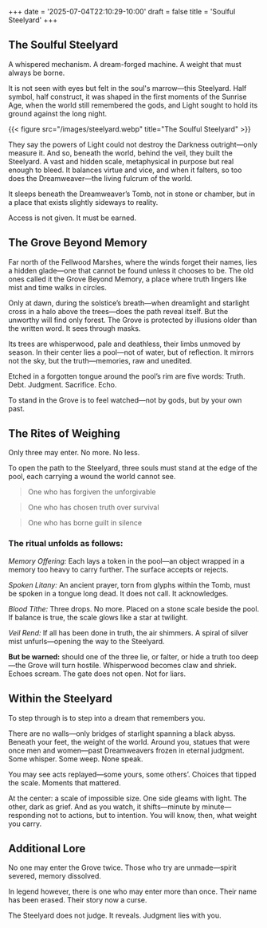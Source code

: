 +++
date = '2025-07-04T22:10:29-10:00'
draft = false
title = 'Soulful Steelyard'
+++

## The Soulful Steelyard

A whispered mechanism. A dream-forged machine. A weight that must always be borne.

It is not seen with eyes but felt in the soul's marrow—this Steelyard. Half symbol, half construct, it was shaped in the first moments of the Sunrise Age, when the world still remembered the gods, and Light sought to hold its ground against the long night.

{{< figure src="/images/steelyard.webp" title="The Soulful Steelyard" >}}

They say the powers of Light could not destroy the Darkness outright—only measure it. And so, beneath the world, behind the veil, they built the Steelyard. A vast and hidden scale, metaphysical in purpose but real enough to bleed. It balances virtue and vice, and when it falters, so too does the Dreamweaver—the living fulcrum of the world.

It sleeps beneath the Dreamweaver’s Tomb, not in stone or chamber, but in a place that exists slightly sideways to reality.

Access is not given. It must be earned.

## The Grove Beyond Memory

Far north of the Fellwood Marshes, where the winds forget their names, lies a hidden glade—one that cannot be found unless it chooses to be. The old ones called it the Grove Beyond Memory, a place where truth lingers like mist and time walks in circles.

Only at dawn, during the solstice’s breath—when dreamlight and starlight cross in a halo above the trees—does the path reveal itself. But the unworthy will find only forest. The Grove is protected by illusions older than the written word. It sees through masks.

Its trees are whisperwood, pale and deathless, their limbs unmoved by season. In their center lies a pool—not of water, but of reflection. It mirrors not the sky, but the truth—memories, raw and unedited.

Etched in a forgotten tongue around the pool’s rim are five words: Truth. Debt. Judgment. Sacrifice. Echo.

To stand in the Grove is to feel watched—not by gods, but by your own past.

## The Rites of Weighing

Only three may enter. No more. No less.

To open the path to the Steelyard, three souls must stand at the edge of the pool, each carrying a wound the world cannot see.

> One who has forgiven the unforgivable

> One who has chosen truth over survival

> One who has borne guilt in silence

### The ritual unfolds as follows:

*Memory Offering:* Each lays a token in the pool—an object wrapped in a memory too heavy to carry further. The surface accepts or rejects.

*Spoken Litany:* An ancient prayer, torn from glyphs within the Tomb, must be spoken in a tongue long dead. It does not call. It acknowledges.

*Blood Tithe:* Three drops. No more. Placed on a stone scale beside the pool. If balance is true, the scale glows like a star at twilight.

*Veil Rend:* If all has been done in truth, the air shimmers. A spiral of silver mist unfurls—opening the way to the Steelyard.

**But be warned:** should one of the three lie, or falter, or hide a truth too deep—the Grove will turn hostile. Whisperwood becomes claw and shriek. Echoes scream. The gate does not open. Not for liars.

## Within the Steelyard

To step through is to step into a dream that remembers you.

There are no walls—only bridges of starlight spanning a black abyss. Beneath your feet, the weight of the world. Around you, statues that were once men and women—past Dreamweavers frozen in eternal judgment. Some whisper. Some weep. None speak.

You may see acts replayed—some yours, some others’. Choices that tipped the scale. Moments that mattered.

At the center: a scale of impossible size. One side gleams with light. The other, dark as grief. And as you watch, it shifts—minute by minute—responding not to actions, but to intention. You will know, then, what weight you carry.

## Additional Lore

No one may enter the Grove twice. Those who try are unmade—spirit severed, memory dissolved.

In legend however, there is one who may enter more than once. Their name has been erased. Their story now a curse.

The Steelyard does not judge. It reveals. Judgment lies with you.
